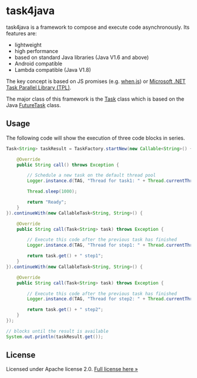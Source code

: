 task4java
=========

task4java is a framework to compose and execute code asynchronously. Its features are:

* lightweight
* high performance
* based on standard Java libraries (Java V1.6 and above)
* Android compatible
* Lambda compatible (Java V1.8)

The key concept is based on JS promises (e.g. [when.js](https://github.com/cujojs/when)) or [Microsoft .NET Task Parallel Library (TPL)](http://msdn.microsoft.com/de-de/library/dd460717(v=vs.110).aspx). 

The major class of this framework is the [Task<V>](/com.task4java/src/com/task4java/util/concurrent/Task.java) class which is based on the Java [FutureTask<V>](http://docs.oracle.com/javase/8/docs/api/java/util/concurrent/FutureTask.html) class.

Usage
-----

The following code will show the execution of three code blocks in series.

```Java
Task<String> taskResult = TaskFactory.startNew(new Callable<String>() {

	@Override
	public String call() throws Exception {

		// Schedule a new task on the default thread pool
		Logger.instance.d(TAG, "Thread for task1: " + Thread.currentThread().getId());

		Thread.sleep(1000);

		return "Ready";
	}
}).continueWith(new CallableTask<String, String>() {

	@Override
	public String call(Task<String> task) throws Exception {

		// Execute this code after the previous task has finished
		Logger.instance.d(TAG, "Thread for step1: " + Thread.currentThread().getId());

		return task.get() + " step1";
	}
}).continueWith(new CallableTask<String, String>() {

	@Override
	public String call(Task<String> task) throws Exception {

		// Execute this code after the previous task has finished
		Logger.instance.d(TAG, "Thread for step2: " + Thread.currentThread().getId());

		return task.get() + " step2";
	}
});

// blocks until the result is available
System.out.println(taskResult.get());
```

License
-------

Licensed under Apache license 2.0. [Full license here &raquo;](LICENSE)

